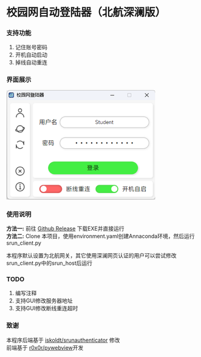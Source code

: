 # 校园网自动登陆器（北航深澜版）
### 支持功能

1. 记住账号密码
2. 开机自动启动
3. 掉线自动重连

### 界面展示
![界面展示](./Show.png)

### 使用说明
**方法一:** 前往 [Github Release](https://github.com/HofNature/SRunPy-GUI/releases) 下载EXE并直接运行  
**方法二:** Clone 本项目，使用environment.yaml创建Annaconda环境，然后运行srun_client.py  

本程序默认设置为北航网关，其它使用深澜网页认证的用户可以尝试修改srun_client.py中的srun_host后运行

### TODO
1. 编写注释
2. 支持GUI修改服务器地址
3. 支持GUI修改断线重连超时

### 致谢
本程序后端基于 [iskoldt/srunauthenticator](https://github.com/iskoldt-X/SRUN-authenticator) 修改  
前端基于 [r0x0r/pywebview](https://github.com/r0x0r/pywebview)开发